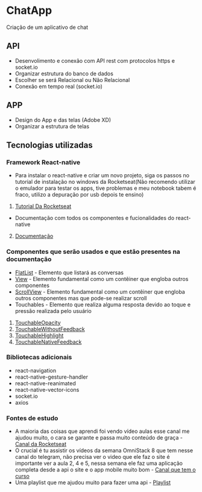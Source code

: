 # ChatApp
Criação de um aplicativo de chat

## API
- Desenvolimento e conexão com API rest com protocolos https e socket.io
- Organizar estrutura do banco de dados
- Escolher se será Relacional ou Não Relacional
- Conexão em tempo real (socket.io)

## APP
- Design do App e das telas (Adobe XD)
- Organizar a estrutura de telas

## Tecnologias utilizadas
### Framework React-native
- Para instalar o react-native e criar um novo projeto, siga os passos no tutorial de instalação no windows da Rocketseat(Não recomendo utilizar o emulador para testar os apps, tive problemas e meu notebook tabem é fraco, utilizo a depuração por usb depois te ensino)
1. [Tutorial Da Rocketseat](https://docs.rocketseat.dev/ambiente-react-native/android/windows "Clique e acesse agora!")
- Documentação com todos os componentes e fucionalidades do react-native
2. [Documentação](https://facebook.github.io/react-native/docs/activityindicator "Clique e acesse agora!")
### Componentes que serão usados e que estão presentes na documentação
- [FlatList](https://facebook.github.io/react-native/docs/flatlist "Clique e acesse agora!") - Elemento que listará as conversas
- [View](https://facebook.github.io/react-native/docs/view "Clique e acesse agora!") - Elemento fundamental como um contêiner que engloba outros componentes
- [ScrollView](https://facebook.github.io/react-native/docs/scrollview "Clique e acesse agora!") - Elemento fundamental como um contêiner que engloba outros componentes mas que pode-se realizar scroll
- Touchables - Elemento que realiza alguma resposta devido ao toque e pressão realizada pelo usuário
 1. [TouchableOpacity](https://facebook.github.io/react-native/docs/touchableopacity "Clique e acesse agora!")
 2. [TouchableWithoutFeedback](https://facebook.github.io/react-native/docs/touchablewithoutfeedback "Clique e acesse agora!")  
 3. [TouchableHighlight](https://facebook.github.io/react-native/docs/touchablehighlight "Clique e acesse agora!") 
 4. [TouchableNativeFeedback](https://facebook.github.io/react-native/docs/touchablenativefeedback "Clique e acesse agora!") 
 
### Bibliotecas adicionais
- react-navigation
- react-native-gesture-handler 
- react-native-reanimated
- react-native-vector-icons
- socket.io
- axios

### Fontes de estudo
- A maioria das coisas que aprendi foi vendo vídeo aulas esse canal me ajudou muito, o cara se garante e passa muito conteúdo de graça - [Canal da Rocketseat](https://www.youtube.com/channel/UCSfwM5u0Kce6Cce8_S72olg/videos "Clique e acesse agora!") 
- O crucial é tu assistir os vídeos da semana OmniStack 8 que tem nesse canal do telegram, não precisa ver o video que ele faz o site é importante ver a aula 2, 4 e 5, nessa semana ele faz uma aplicação completa desde a api o site e o app mobile muito bom - [Canal que tem o curso](https://t.me/omnistack "Clique e acesse agora!") 
- Uma playlist que me ajudou muito para fazer uma api - [Playlist](https://www.youtube.com/watch?v=wDWdqlYxfcw&list=PLHlHvK2lnJndvvycjBqQAbgEDqXxKLoqn "Clique e acesse agora!")
